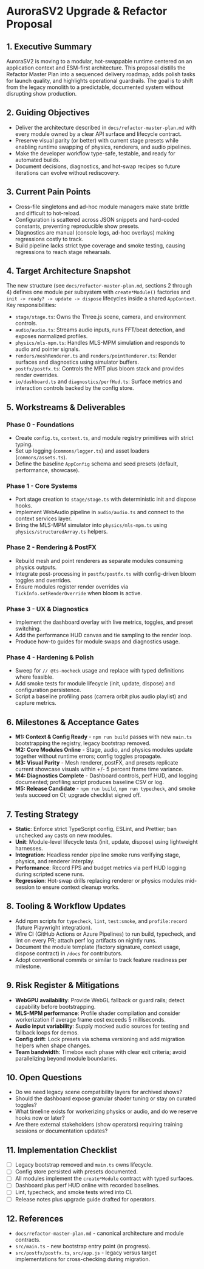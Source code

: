 # AuroraSV2 Upgrade & Refactor Proposal

## 1. Executive Summary
AuroraSV2 is moving to a modular, hot-swappable runtime centered on an application context and ESM-first architecture. This proposal distills the Refactor Master Plan into a sequenced delivery roadmap, adds polish tasks for launch quality, and highlights operational guardrails. The goal is to shift from the legacy monolith to a predictable, documented system without disrupting show production.

## 2. Guiding Objectives
- Deliver the architecture described in `docs/refactor-master-plan.md` with every module owned by a clear API surface and lifecycle contract.
- Preserve visual parity (or better) with current stage presets while enabling runtime swapping of physics, renderers, and audio pipelines.
- Make the developer workflow type-safe, testable, and ready for automated builds.
- Document decisions, diagnostics, and hot-swap recipes so future iterations can evolve without rediscovery.

## 3. Current Pain Points
- Cross-file singletons and ad-hoc module managers make state brittle and difficult to hot-reload.
- Configuration is scattered across JSON snippets and hard-coded constants, preventing reproducible show presets.
- Diagnostics are manual (console logs, ad-hoc overlays) making regressions costly to track.
- Build pipeline lacks strict type coverage and smoke testing, causing regressions to reach stage rehearsals.

## 4. Target Architecture Snapshot
The new structure (see `docs/refactor-master-plan.md`, sections 2 through 4) defines one module per subsystem with `create*Module()` factories and `init -> ready? -> update -> dispose` lifecycles inside a shared `AppContext`. Key responsibilities:
- `stage/stage.ts`: Owns the Three.js scene, camera, and environment controls.
- `audio/audio.ts`: Streams audio inputs, runs FFT/beat detection, and exposes normalized profiles.
- `physics/mls-mpm.ts`: Handles MLS-MPM simulation and responds to audio and pointer signals.
- `renders/meshRenderer.ts` and `renders/pointRenderer.ts`: Render surfaces and diagnostics using simulator buffers.
- `postfx/postfx.ts`: Controls the MRT plus bloom stack and provides render overrides.
- `io/dashboard.ts` and `diagnostics/perfHud.ts`: Surface metrics and interaction controls backed by the config store.

## 5. Workstreams & Deliverables
### Phase 0 - Foundations
- Create `config.ts`, `context.ts`, and module registry primitives with strict typing.
- Set up logging (`commons/logger.ts`) and asset loaders (`commons/assets.ts`).
- Define the baseline `AppConfig` schema and seed presets (default, performance, showcase).

### Phase 1 - Core Systems
- Port stage creation to `stage/stage.ts` with deterministic init and dispose hooks.
- Implement WebAudio pipeline in `audio/audio.ts` and connect to the context services layer.
- Bring the MLS-MPM simulator into `physics/mls-mpm.ts` using `physics/structuredArray.ts` helpers.

### Phase 2 - Rendering & PostFX
- Rebuild mesh and point renderers as separate modules consuming physics outputs.
- Integrate post-processing in `postfx/postfx.ts` with config-driven bloom toggles and overrides.
- Ensure modules register render overrides via `TickInfo.setRenderOverride` when bloom is active.

### Phase 3 - UX & Diagnostics
- Implement the dashboard overlay with live metrics, toggles, and preset switching.
- Add the performance HUD canvas and tie sampling to the render loop.
- Produce how-to guides for module swaps and diagnostics usage.

### Phase 4 - Hardening & Polish
- Sweep for `// @ts-nocheck` usage and replace with typed definitions where feasible.
- Add smoke tests for module lifecycle (init, update, dispose) and configuration persistence.
- Script a baseline profiling pass (camera orbit plus audio playlist) and capture metrics.

## 6. Milestones & Acceptance Gates
- **M1: Context & Config Ready** - `npm run build` passes with new `main.ts` bootstrapping the registry, legacy bootstrap removed.
- **M2: Core Modules Online** - Stage, audio, and physics modules update together without runtime errors; config toggles propagate.
- **M3: Visual Parity** - Mesh renderer, postFX, and presets replicate current showcase visuals within +/- 5 percent frame time variance.
- **M4: Diagnostics Complete** - Dashboard controls, perf HUD, and logging documented; profiling script produces baseline CSV or log.
- **M5: Release Candidate** - `npm run build`, `npm run typecheck`, and smoke tests succeed on CI; upgrade checklist signed off.

## 7. Testing Strategy
- **Static**: Enforce strict TypeScript config, ESLint, and Prettier; ban unchecked `any` casts on new modules.
- **Unit**: Module-level lifecycle tests (init, update, dispose) using lightweight harnesses.
- **Integration**: Headless render pipeline smoke runs verifying stage, physics, and renderer interplay.
- **Performance**: Record FPS and budget metrics via perf HUD logging during scripted scene runs.
- **Regression**: Hot-swap drills replacing renderer or physics modules mid-session to ensure context cleanup works.

## 8. Tooling & Workflow Updates
- Add npm scripts for `typecheck`, `lint`, `test:smoke`, and `profile:record` (future Playwright integration).
- Wire CI (GitHub Actions or Azure Pipelines) to run build, typecheck, and lint on every PR; attach perf log artifacts on nightly runs.
- Document the module template (factory signature, context usage, dispose contract) in `/docs` for contributors.
- Adopt conventional commits or similar to track feature readiness per milestone.

## 9. Risk Register & Mitigations
- **WebGPU availability**: Provide WebGL fallback or guard rails; detect capability before bootstrapping.
- **MLS-MPM performance**: Profile shader compilation and consider workerization if average frame cost exceeds 5 milliseconds.
- **Audio input variability**: Supply mocked audio sources for testing and fallback loops for demos.
- **Config drift**: Lock presets via schema versioning and add migration helpers when shape changes.
- **Team bandwidth**: Timebox each phase with clear exit criteria; avoid parallelizing beyond module boundaries.

## 10. Open Questions
- Do we need legacy scene compatibility layers for archived shows?
- Should the dashboard expose granular shader tuning or stay on curated toggles?
- What timeline exists for workerizing physics or audio, and do we reserve hooks now or later?
- Are there external stakeholders (show operators) requiring training sessions or documentation updates?

## 11. Implementation Checklist
- [ ] Legacy bootstrap removed and `main.ts` owns lifecycle.
- [ ] Config store persisted with presets documented.
- [ ] All modules implement the `create*Module` contract with typed surfaces.
- [ ] Dashboard plus perf HUD online with recorded baselines.
- [ ] Lint, typecheck, and smoke tests wired into CI.
- [ ] Release notes plus upgrade guide drafted for operators.

## 12. References
- `docs/refactor-master-plan.md` - canonical architecture and module contracts.
- `src/main.ts` - new bootstrap entry point (in progress).
- `src/postfx/postfx.ts`, `src/app.js` - legacy versus target implementations for cross-checking during migration.